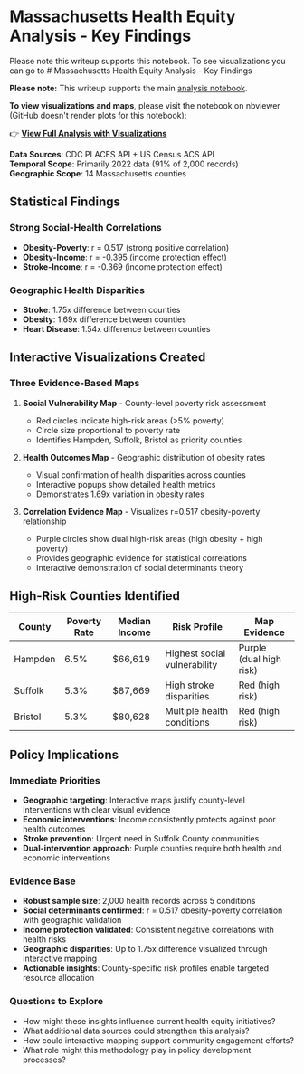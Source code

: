 # Massachusetts Health Equity Analysis - Key Findings

Please note this writeup supports this notebook. To see visualizations you can go to # Massachusetts Health Equity Analysis - Key Findings

**Please note:** This writeup supports the main [analysis notebook](https://github.com/amanda-nathan/Health_Equity/blob/main/MA_Health_Equity_workflow.ipynb). 

**To view visualizations and maps**, please visit the notebook on nbviewer (GitHub doesn't render plots for this notebook):

👉 **[View Full Analysis with Visualizations](https://nbviewer.org/github/amanda-nathan/Health_Equity/blob/main/MA_Health_Equity_workflow.ipynb)**


**Data Sources**: CDC PLACES API + US Census ACS API  
**Temporal Scope**: Primarily 2022 data (91% of 2,000 records)  
**Geographic Scope**: 14 Massachusetts counties

## Statistical Findings

### Strong Social-Health Correlations
- **Obesity-Poverty**: r = 0.517 (strong positive correlation)
- **Obesity-Income**: r = -0.395 (income protection effect)  
- **Stroke-Income**: r = -0.369 (income protection effect)

### Geographic Health Disparities
- **Stroke**: 1.75x difference between counties
- **Obesity**: 1.69x difference between counties
- **Heart Disease**: 1.54x difference between counties

## Interactive Visualizations Created

### Three Evidence-Based Maps
1. **Social Vulnerability Map** - County-level poverty risk assessment
   - Red circles indicate high-risk areas (>5% poverty)
   - Circle size proportional to poverty rate
   - Identifies Hampden, Suffolk, Bristol as priority counties

2. **Health Outcomes Map** - Geographic distribution of obesity rates
   - Visual confirmation of health disparities across counties
   - Interactive popups show detailed health metrics
   - Demonstrates 1.69x variation in obesity rates

3. **Correlation Evidence Map** - Visualizes r=0.517 obesity-poverty relationship
   - Purple circles show dual high-risk areas (high obesity + high poverty)
   - Provides geographic evidence for statistical correlations
   - Interactive demonstration of social determinants theory

## High-Risk Counties Identified

| County | Poverty Rate | Median Income | Risk Profile | Map Evidence |
|--------|-------------|---------------|--------------|-------------|
| Hampden | 6.5% | $66,619 | Highest social vulnerability | Purple (dual high risk) |
| Suffolk | 5.3% | $87,669 | High stroke disparities | Red (high risk) |
| Bristol | 5.3% | $80,628 | Multiple health conditions | Red (high risk) |

## Policy Implications

### Immediate Priorities
- **Geographic targeting**: Interactive maps justify county-level interventions with clear visual evidence
- **Economic interventions**: Income consistently protects against poor health outcomes  
- **Stroke prevention**: Urgent need in Suffolk County communities
- **Dual-intervention approach**: Purple counties require both health and economic interventions

### Evidence Base
- **Robust sample size**: 2,000 health records across 5 conditions
- **Social determinants confirmed**: r = 0.517 obesity-poverty correlation with geographic validation
- **Income protection validated**: Consistent negative correlations with health risks
- **Geographic disparities**: Up to 1.75x difference visualized through interactive mapping
- **Actionable insights**: County-specific risk profiles enable targeted resource allocation


### Questions to Explore
- How might these insights influence current health equity initiatives?
- What additional data sources could strengthen this analysis?
- How could interactive mapping support community engagement efforts?
- What role might this methodology play in policy development processes?
